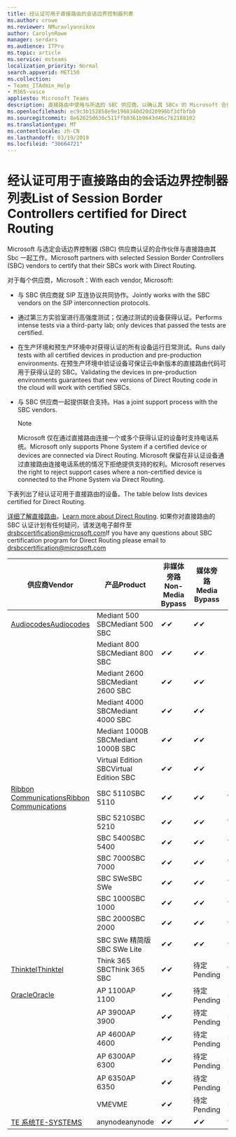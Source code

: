 ```yaml
---
title: 经认证可用于直接路由的会话边界控制器列表
ms.author: crowe
ms.reviewer: NMuravlyannikov
author: CarolynRowe
manager: serdars
ms.audience: ITPro
ms.topic: article
ms.service: msteams
localization_priority: Normal
search.appverid: MET150
ms.collection:
- Teams_ITAdmin_Help
- M365-voice
appliesto: Microsoft Teams
description: 直接路由中使用与所选的 SBC 供应商，以确认其 SBCs 的 Microsoft 合作伙伴。
ms.openlocfilehash: ec9c3b152858e9e1968340d20d20996bf3dfbfb0
ms.sourcegitcommit: 8e62025d630c511ffb0361b9643d46c762188102
ms.translationtype: MT
ms.contentlocale: zh-CN
ms.lasthandoff: 03/19/2019
ms.locfileid: "30664721"
---
```

# <a name="list-of-session-border-controllers-certified-for-direct-routing"></a><span data-ttu-id="363e8-103">经认证可用于直接路由的会话边界控制器列表</span><span class="sxs-lookup"><span data-stu-id="363e8-103">List of Session Border Controllers certified for Direct Routing</span></span>

<span data-ttu-id="363e8-104">Microsoft 与选定会话边界控制器 (SBC) 供应商认证的合作伙伴与直接路由其 Sbc 一起工作。</span><span class="sxs-lookup"><span data-stu-id="363e8-104">Microsoft partners with selected Session Border Controllers (SBC) vendors to certify that their SBCs work with Direct Routing.</span></span> 

<span data-ttu-id="363e8-105">对于每个供应商，Microsoft：</span><span class="sxs-lookup"><span data-stu-id="363e8-105">With each vendor, Microsoft:</span></span> 

- <span data-ttu-id="363e8-106">与 SBC 供应商就 SIP 互连协议共同协作。</span><span class="sxs-lookup"><span data-stu-id="363e8-106">Jointly works with the SBC vendors on the SIP interconnection protocols.</span></span>
- <span data-ttu-id="363e8-107">通过第三方实验室进行高强度测试；仅通过测试的设备获得认证。</span><span class="sxs-lookup"><span data-stu-id="363e8-107">Performs intense tests via a third-party lab; only devices that passed the tests are certified.</span></span> 
- <span data-ttu-id="363e8-108">在生产环境和预生产环境中对获得认证的所有设备运行日常测试。</span><span class="sxs-lookup"><span data-stu-id="363e8-108">Runs daily tests with all certified devices in production and pre-production environments.</span></span> <span data-ttu-id="363e8-109">在预生产环境中验证设备可保证云中新版本的直接路由代码可用于获得认证的 SBC。</span><span class="sxs-lookup"><span data-stu-id="363e8-109">Validating the devices in pre-production environments guarantees that new versions of Direct Routing code in the cloud will work with certified SBCs.</span></span> 
- <span data-ttu-id="363e8-110">与 SBC 供应商一起提供联合支持。</span><span class="sxs-lookup"><span data-stu-id="363e8-110">Has a joint support process with the SBC vendors.</span></span>


  > [!NOTE]
  > <span data-ttu-id="363e8-111">Microsoft 仅在通过直接路由连接一个或多个获得认证的设备时支持电话系统。</span><span class="sxs-lookup"><span data-stu-id="363e8-111">Microsoft only supports Phone System if a certified device or devices are connected via Direct Routing.</span></span> <span data-ttu-id="363e8-112">Microsoft 保留在非认证设备通过直接路由连接电话系统的情况下拒绝提供支持的权利。</span><span class="sxs-lookup"><span data-stu-id="363e8-112">Microsoft reserves the right to reject support cases where a non-certified device is connected to the Phone System via Direct Routing.</span></span> 

<span data-ttu-id="363e8-113">下表列出了经认证可用于直接路由的设备。</span><span class="sxs-lookup"><span data-stu-id="363e8-113">The table below lists devices certified for Direct Routing.</span></span> 

<span data-ttu-id="363e8-114">[详细了解直接路由](https://aka.ms/dr)。</span><span class="sxs-lookup"><span data-stu-id="363e8-114">[Learn more about Direct Routing](https://aka.ms/dr).</span></span> <span data-ttu-id="363e8-115">如果你对直接路由的 SBC 认证计划有任何疑问，请发送电子邮件至 drsbccertification@microsoft.com</span><span class="sxs-lookup"><span data-stu-id="363e8-115">If you have any questions about SBC certification program for Direct Routing please email to drsbccertification@microsoft.com</span></span>


|                                                       <span data-ttu-id="363e8-116">供应商</span><span class="sxs-lookup"><span data-stu-id="363e8-116">Vendor</span></span>                                                        |       <span data-ttu-id="363e8-117">产品</span><span class="sxs-lookup"><span data-stu-id="363e8-117">Product</span></span>       | <span data-ttu-id="363e8-118">非媒体旁路</span><span class="sxs-lookup"><span data-stu-id="363e8-118">Non-Media Bypass</span></span> | <span data-ttu-id="363e8-119">媒体旁路</span><span class="sxs-lookup"><span data-stu-id="363e8-119">Media Bypass</span></span> | <span data-ttu-id="363e8-120">软件版本</span><span class="sxs-lookup"><span data-stu-id="363e8-120">Software Version</span></span> |
|---------------------------------------------------------------------------------------------------------------------|---------------------|------------------|--------------|------------------|
| [<span data-ttu-id="363e8-121">Audiocodes</span><span class="sxs-lookup"><span data-stu-id="363e8-121">Audiocodes</span></span>](https://www.audiocodes.com/solutions-products/products/products-for-microsoft-365/direct-routing-for-microsoft-teams) |   <span data-ttu-id="363e8-122">Mediant 500 SBC</span><span class="sxs-lookup"><span data-stu-id="363e8-122">Mediant 500 SBC</span></span>   |     <span data-ttu-id="363e8-123">&#10004;</span><span class="sxs-lookup"><span data-stu-id="363e8-123">&#10004;</span></span>     |   <span data-ttu-id="363e8-124">&#10004;</span><span class="sxs-lookup"><span data-stu-id="363e8-124">&#10004;</span></span>    |  <span data-ttu-id="363e8-125">7.20A.250.003</span><span class="sxs-lookup"><span data-stu-id="363e8-125">7.20A.250.003</span></span>   |
|                                                                                                                     |   <span data-ttu-id="363e8-126">Mediant 800 SBC</span><span class="sxs-lookup"><span data-stu-id="363e8-126">Mediant 800 SBC</span></span>   |     <span data-ttu-id="363e8-127">&#10004;</span><span class="sxs-lookup"><span data-stu-id="363e8-127">&#10004;</span></span>     |   <span data-ttu-id="363e8-128">&#10004;</span><span class="sxs-lookup"><span data-stu-id="363e8-128">&#10004;</span></span>     |  <span data-ttu-id="363e8-129">7.20A.250.003</span><span class="sxs-lookup"><span data-stu-id="363e8-129">7.20A.250.003</span></span>   |
|                                                                                                                     |  <span data-ttu-id="363e8-130">Mediant 2600 SBC</span><span class="sxs-lookup"><span data-stu-id="363e8-130">Mediant 2600 SBC</span></span>   |     <span data-ttu-id="363e8-131">&#10004;</span><span class="sxs-lookup"><span data-stu-id="363e8-131">&#10004;</span></span>     |   <span data-ttu-id="363e8-132">&#10004;</span><span class="sxs-lookup"><span data-stu-id="363e8-132">&#10004;</span></span>    |  <span data-ttu-id="363e8-133">7.20A.250.003</span><span class="sxs-lookup"><span data-stu-id="363e8-133">7.20A.250.003</span></span>   |
|                                                                                                                     |  <span data-ttu-id="363e8-134">Mediant 4000 SBC</span><span class="sxs-lookup"><span data-stu-id="363e8-134">Mediant 4000 SBC</span></span>   |     <span data-ttu-id="363e8-135">&#10004;</span><span class="sxs-lookup"><span data-stu-id="363e8-135">&#10004;</span></span>     |   <span data-ttu-id="363e8-136">&#10004;</span><span class="sxs-lookup"><span data-stu-id="363e8-136">&#10004;</span></span>     |  <span data-ttu-id="363e8-137">7.20A.250.003</span><span class="sxs-lookup"><span data-stu-id="363e8-137">7.20A.250.003</span></span>   |
|                                                                                                                     | <span data-ttu-id="363e8-138">Mediant 1000B SBC</span><span class="sxs-lookup"><span data-stu-id="363e8-138">Mediant 1000B  SBC</span></span>  |     <span data-ttu-id="363e8-139">&#10004;</span><span class="sxs-lookup"><span data-stu-id="363e8-139">&#10004;</span></span>     |   <span data-ttu-id="363e8-140">&#10004;</span><span class="sxs-lookup"><span data-stu-id="363e8-140">&#10004;</span></span>     |  <span data-ttu-id="363e8-141">7.20A.250.003</span><span class="sxs-lookup"><span data-stu-id="363e8-141">7.20A.250.003</span></span>   |
|                                                                                                                     | <span data-ttu-id="363e8-142">Virtual Edition SBC</span><span class="sxs-lookup"><span data-stu-id="363e8-142">Virtual Edition SBC</span></span> |     <span data-ttu-id="363e8-143">&#10004;</span><span class="sxs-lookup"><span data-stu-id="363e8-143">&#10004;</span></span>     |   <span data-ttu-id="363e8-144">&#10004;</span><span class="sxs-lookup"><span data-stu-id="363e8-144">&#10004;</span></span>     |  <span data-ttu-id="363e8-145">7.20A.250.003</span><span class="sxs-lookup"><span data-stu-id="363e8-145">7.20A.250.003</span></span>  |
|  [<span data-ttu-id="363e8-146">Ribbon Communications</span><span class="sxs-lookup"><span data-stu-id="363e8-146">Ribbon Communications</span></span>](https://ribboncommunications.com/solutions/enterprise-solutions/microsoft-skype-business)  |      <span data-ttu-id="363e8-147">SBC 5110</span><span class="sxs-lookup"><span data-stu-id="363e8-147">SBC 5110</span></span>       |     <span data-ttu-id="363e8-148">&#10004;</span><span class="sxs-lookup"><span data-stu-id="363e8-148">&#10004;</span></span>     |   <span data-ttu-id="363e8-149">&#10004;</span><span class="sxs-lookup"><span data-stu-id="363e8-149">&#10004;</span></span>    |       <span data-ttu-id="363e8-150">V6.2</span><span class="sxs-lookup"><span data-stu-id="363e8-150">V6.2</span></span>       |
|                                                                                                                     |      <span data-ttu-id="363e8-151">SBC 5210</span><span class="sxs-lookup"><span data-stu-id="363e8-151">SBC 5210</span></span>       |     <span data-ttu-id="363e8-152">&#10004;</span><span class="sxs-lookup"><span data-stu-id="363e8-152">&#10004;</span></span>     |  <span data-ttu-id="363e8-153">&#10004;</span><span class="sxs-lookup"><span data-stu-id="363e8-153">&#10004;</span></span>    |       <span data-ttu-id="363e8-154">V6.2</span><span class="sxs-lookup"><span data-stu-id="363e8-154">V6.2</span></span>       |
|                                                                                                                     |      <span data-ttu-id="363e8-155">SBC 5400</span><span class="sxs-lookup"><span data-stu-id="363e8-155">SBC 5400</span></span>       |     <span data-ttu-id="363e8-156">&#10004;</span><span class="sxs-lookup"><span data-stu-id="363e8-156">&#10004;</span></span>     |   <span data-ttu-id="363e8-157">&#10004;</span><span class="sxs-lookup"><span data-stu-id="363e8-157">&#10004;</span></span>   |       <span data-ttu-id="363e8-158">V6.2</span><span class="sxs-lookup"><span data-stu-id="363e8-158">V6.2</span></span>       |
|                                                                                                                     |      <span data-ttu-id="363e8-159">SBC 7000</span><span class="sxs-lookup"><span data-stu-id="363e8-159">SBC 7000</span></span>       |     <span data-ttu-id="363e8-160">&#10004;</span><span class="sxs-lookup"><span data-stu-id="363e8-160">&#10004;</span></span>     |   <span data-ttu-id="363e8-161">&#10004;</span><span class="sxs-lookup"><span data-stu-id="363e8-161">&#10004;</span></span>    |       <span data-ttu-id="363e8-162">V6.2</span><span class="sxs-lookup"><span data-stu-id="363e8-162">V6.2</span></span>       |
|                                                                                                                     |       <span data-ttu-id="363e8-163">SBC SWe</span><span class="sxs-lookup"><span data-stu-id="363e8-163">SBC SWe</span></span>       |     <span data-ttu-id="363e8-164">&#10004;</span><span class="sxs-lookup"><span data-stu-id="363e8-164">&#10004;</span></span>     |   <span data-ttu-id="363e8-165">&#10004;</span><span class="sxs-lookup"><span data-stu-id="363e8-165">&#10004;</span></span>   |       <span data-ttu-id="363e8-166">V6.2</span><span class="sxs-lookup"><span data-stu-id="363e8-166">V6.2</span></span>       |
|                                                                                                                     |      <span data-ttu-id="363e8-167">SBC 1000</span><span class="sxs-lookup"><span data-stu-id="363e8-167">SBC 1000</span></span>       |     <span data-ttu-id="363e8-168">&#10004;</span><span class="sxs-lookup"><span data-stu-id="363e8-168">&#10004;</span></span>     |   <span data-ttu-id="363e8-169">&#10004;</span><span class="sxs-lookup"><span data-stu-id="363e8-169">&#10004;</span></span>    |      <span data-ttu-id="363e8-170">v8.0.1</span><span class="sxs-lookup"><span data-stu-id="363e8-170">v8.0.1</span></span>     |
|                                                                                                                     |      <span data-ttu-id="363e8-171">SBC 2000</span><span class="sxs-lookup"><span data-stu-id="363e8-171">SBC 2000</span></span>       |     <span data-ttu-id="363e8-172">&#10004;</span><span class="sxs-lookup"><span data-stu-id="363e8-172">&#10004;</span></span>     |   <span data-ttu-id="363e8-173">&#10004;</span><span class="sxs-lookup"><span data-stu-id="363e8-173">&#10004;</span></span>   |     <span data-ttu-id="363e8-174">v8.0.1</span><span class="sxs-lookup"><span data-stu-id="363e8-174">v8.0.1</span></span>     |
|                                                                                                                     |    <span data-ttu-id="363e8-175">SBC SWe 精简版</span><span class="sxs-lookup"><span data-stu-id="363e8-175">SBC SWe Lite</span></span>     |     <span data-ttu-id="363e8-176">&#10004;</span><span class="sxs-lookup"><span data-stu-id="363e8-176">&#10004;</span></span>     |  <span data-ttu-id="363e8-177">&#10004;</span><span class="sxs-lookup"><span data-stu-id="363e8-177">&#10004;</span></span>    |      <span data-ttu-id="363e8-178">v8.0.1</span><span class="sxs-lookup"><span data-stu-id="363e8-178">v8.0.1</span></span>    |
|                     [<span data-ttu-id="363e8-179">Thinktel</span><span class="sxs-lookup"><span data-stu-id="363e8-179">Thinktel</span></span>](https://www.thinktel.ca/services/think-365/think-365-overview/)                      |    <span data-ttu-id="363e8-180">Think 365 SBC</span><span class="sxs-lookup"><span data-stu-id="363e8-180">Think 365 SBC</span></span>    |     <span data-ttu-id="363e8-181">&#10004;</span><span class="sxs-lookup"><span data-stu-id="363e8-181">&#10004;</span></span>     |   <span data-ttu-id="363e8-182">待定</span><span class="sxs-lookup"><span data-stu-id="363e8-182">Pending</span></span>    |       <span data-ttu-id="363e8-183">V1.4</span><span class="sxs-lookup"><span data-stu-id="363e8-183">V1.4</span></span>       |
|                     [<span data-ttu-id="363e8-184">Oracle</span><span class="sxs-lookup"><span data-stu-id="363e8-184">Oracle</span></span>](https://www.oracle.com/industries/communications/enterprise-session-border-controller/microsoft.html)                      |    <span data-ttu-id="363e8-185">AP 1100</span><span class="sxs-lookup"><span data-stu-id="363e8-185">AP 1100</span></span>      |    <span data-ttu-id="363e8-186">&#10004;</span><span class="sxs-lookup"><span data-stu-id="363e8-186">&#10004;</span></span>     |   <span data-ttu-id="363e8-187">待定</span><span class="sxs-lookup"><span data-stu-id="363e8-187">Pending</span></span>  |   <span data-ttu-id="363e8-188">ECZ8.1m1p6</span><span class="sxs-lookup"><span data-stu-id="363e8-188">ECZ8.1m1p6</span></span>  |
|                                                                                                                    |    <span data-ttu-id="363e8-189">AP 3900</span><span class="sxs-lookup"><span data-stu-id="363e8-189">AP 3900</span></span>           |    <span data-ttu-id="363e8-190">&#10004;</span><span class="sxs-lookup"><span data-stu-id="363e8-190">&#10004;</span></span>     |   <span data-ttu-id="363e8-191">待定</span><span class="sxs-lookup"><span data-stu-id="363e8-191">Pending</span></span>  |   <span data-ttu-id="363e8-192">ECZ8.1m1p6</span><span class="sxs-lookup"><span data-stu-id="363e8-192">ECZ8.1m1p6</span></span>  | 
|                                                                                                                    |      <span data-ttu-id="363e8-193">AP 4600</span><span class="sxs-lookup"><span data-stu-id="363e8-193">AP 4600</span></span>         |    <span data-ttu-id="363e8-194">&#10004;</span><span class="sxs-lookup"><span data-stu-id="363e8-194">&#10004;</span></span>   |   <span data-ttu-id="363e8-195">待定</span><span class="sxs-lookup"><span data-stu-id="363e8-195">Pending</span></span>    |     <span data-ttu-id="363e8-196">ECZ8.1m1p6</span><span class="sxs-lookup"><span data-stu-id="363e8-196">ECZ8.1m1p6</span></span>  |
|                                                                                                                    |      <span data-ttu-id="363e8-197">AP 6300</span><span class="sxs-lookup"><span data-stu-id="363e8-197">AP 6300</span></span>         |    <span data-ttu-id="363e8-198">&#10004;</span><span class="sxs-lookup"><span data-stu-id="363e8-198">&#10004;</span></span>   |   <span data-ttu-id="363e8-199">待定</span><span class="sxs-lookup"><span data-stu-id="363e8-199">Pending</span></span>    |     <span data-ttu-id="363e8-200">ECZ8.1m1p6</span><span class="sxs-lookup"><span data-stu-id="363e8-200">ECZ8.1m1p6</span></span>  |
|                                                                                                                   |      <span data-ttu-id="363e8-201">AP 6350</span><span class="sxs-lookup"><span data-stu-id="363e8-201">AP 6350</span></span>           |    <span data-ttu-id="363e8-202">&#10004;</span><span class="sxs-lookup"><span data-stu-id="363e8-202">&#10004;</span></span>   |   <span data-ttu-id="363e8-203">待定</span><span class="sxs-lookup"><span data-stu-id="363e8-203">Pending</span></span>    |     <span data-ttu-id="363e8-204">ECZ8.1m1p6</span><span class="sxs-lookup"><span data-stu-id="363e8-204">ECZ8.1m1p6</span></span>  |                                             
|                                                                                                                    |      <span data-ttu-id="363e8-205">VME</span><span class="sxs-lookup"><span data-stu-id="363e8-205">VME</span></span>           |    <span data-ttu-id="363e8-206">&#10004;</span><span class="sxs-lookup"><span data-stu-id="363e8-206">&#10004;</span></span>    |   <span data-ttu-id="363e8-207">待定</span><span class="sxs-lookup"><span data-stu-id="363e8-207">Pending</span></span>    |     <span data-ttu-id="363e8-208">ECZ8.1m1p6</span><span class="sxs-lookup"><span data-stu-id="363e8-208">ECZ8.1m1p6</span></span>   |
|                     [<span data-ttu-id="363e8-209">TE 系统</span><span class="sxs-lookup"><span data-stu-id="363e8-209">TE-SYSTEMS</span></span>](https://www.anynode.de/anynode-and-microsoft-teams/)                               |     <span data-ttu-id="363e8-210">anynode</span><span class="sxs-lookup"><span data-stu-id="363e8-210">anynode</span></span>         |     <span data-ttu-id="363e8-211">&#10004;</span><span class="sxs-lookup"><span data-stu-id="363e8-211">&#10004;</span></span>   |  <span data-ttu-id="363e8-212">&#10004;</span><span class="sxs-lookup"><span data-stu-id="363e8-212">&#10004;</span></span>   |      <span data-ttu-id="363e8-213">v3.16.2</span><span class="sxs-lookup"><span data-stu-id="363e8-213">v3.16.2</span></span>      |

